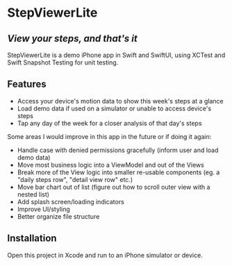 # StepViewerLite
## _View your steps, and that's it_

StepViewerLite is a demo iPhone app in Swift and SwiftUI, using XCTest and Swift Snapshot Testing for unit testing.

## Features

- Access your device's motion data to show this week's steps at a glance
- Load demo data if used on a simulator or unable to access device's steps
- Tap any day of the week for a closer analysis of that day's steps

Some areas I would improve in this app in the future or if doing it again:

- Handle case with denied permissions gracefully (inform user and load demo data)
- Move most business logic into a ViewModel and out of the Views
- Break more of the View logic into smaller re-usable components (eg. a "daily steps row", "detail view row" etc.)
- Move bar chart out of list (figure out how to scroll outer view with a nested list)
- Add splash screen/loading indicators
- Improve UI/styling
- Better organize file structure


## Installation

Open this project in Xcode and run to an iPhone simulator or device.
